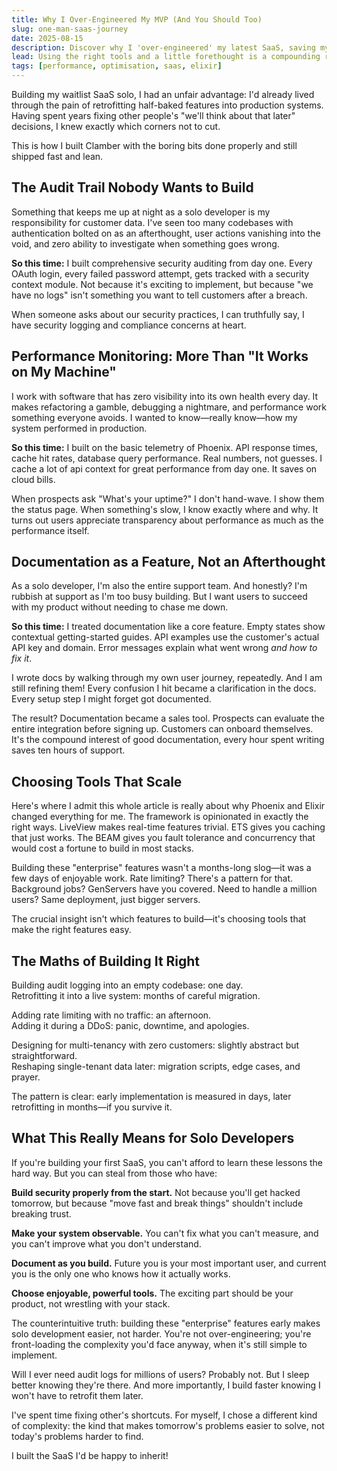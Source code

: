 ```yaml
---
title: Why I Over-Engineered My MVP (And You Should Too)
slug: one-man-saas-journey
date: 2025-08-15
description: Discover why I 'over-engineered' my latest SaaS, saving my time and headaches in the future.
lead: Using the right tools and a little forethought is a compounding reward
tags: [performance, optimisation, saas, elixir]
---
```


Building my waitlist SaaS solo, I had an unfair advantage: I'd already lived through the pain of retrofitting half-baked features into production systems. Having spent years fixing other people's "we'll think about that later" decisions, I knew exactly which corners not to cut.

This is how I built Clamber with the boring bits done properly and still shipped fast and lean.

## The Audit Trail Nobody Wants to Build

Something that keeps me up at night as a solo developer is my responsibility for customer data. I've seen too many codebases with authentication bolted on as an afterthought, user actions vanishing into the void, and zero ability to investigate when something goes wrong.

**So this time:** I built comprehensive security auditing from day one. Every OAuth login, every failed password attempt, gets tracked with a security context module. Not because it's exciting to implement, but because "we have no logs" isn't something you want to tell customers after a breach.

When someone asks about our security practices, I can truthfully say, I have security logging and compliance concerns at heart.

## Performance Monitoring: More Than "It Works on My Machine"

I work with software that has zero visibility into its own health every day. It makes refactoring a gamble, debugging a nightmare, and performance work something everyone avoids. I wanted to know—really know—how my system performed in production.

**So this time:** I built on the basic telemetry of Phoenix. API response times, cache hit rates, database query performance. Real numbers, not guesses. I cache a lot of api context for great performance from day one. It saves on cloud bills.

When prospects ask "What's your uptime?" I don't hand-wave. I show them the status page. When something's slow, I know exactly where and why. It turns out users appreciate transparency about performance as much as the performance itself.

## Documentation as a Feature, Not an Afterthought

As a solo developer, I'm also the entire support team. And honestly? I'm rubbish at support as I'm too busy building. But I want users to succeed with my product without needing to chase me down.

**So this time:** I treated documentation like a core feature. Empty states show contextual getting-started guides. API examples use the customer's actual API key and domain. Error messages explain what went wrong *and how to fix it*.

I wrote docs by walking through my own user journey, repeatedly. And I am still refining them! Every confusion I hit became a clarification in the docs. Every setup step I might forget got documented.

The result? Documentation became a sales tool. Prospects can evaluate the entire integration before signing up. Customers can onboard themselves. It's the compound interest of good documentation, every hour spent writing saves ten hours of support.

## Choosing Tools That Scale

Here's where I admit this whole article is really about why Phoenix and Elixir changed everything for me. The framework is opinionated in exactly the right ways. LiveView makes real-time features trivial. ETS gives you caching that just works. The BEAM gives you fault tolerance and concurrency that would cost a fortune to build in most stacks.

Building these "enterprise" features wasn't a months-long slog—it was a few days of enjoyable work. Rate limiting? There's a pattern for that. Background jobs? GenServers have you covered. Need to handle a million users? Same deployment, just bigger servers.

The crucial insight isn't which features to build—it's choosing tools that make the right features easy.

## The Maths of Building It Right

Building audit logging into an empty codebase: one day.  
Retrofitting it into a live system: months of careful migration.

Adding rate limiting with no traffic: an afternoon.  
Adding it during a DDoS: panic, downtime, and apologies.

Designing for multi-tenancy with zero customers: slightly abstract but straightforward.  
Reshaping single-tenant data later: migration scripts, edge cases, and prayer.

The pattern is clear: early implementation is measured in days, later retrofitting in months—if you survive it.

## What This Really Means for Solo Developers

If you're building your first SaaS, you can't afford to learn these lessons the hard way. But you can steal from those who have:

**Build security properly from the start.** Not because you'll get hacked tomorrow, but because "move fast and break things" shouldn't include breaking trust.

**Make your system observable.** You can't fix what you can't measure, and you can't improve what you don't understand.

**Document as you build.** Future you is your most important user, and current you is the only one who knows how it actually works.

**Choose enjoyable, powerful tools.** The exciting part should be your product, not wrestling with your stack.

The counterintuitive truth: building these "enterprise" features early makes solo development easier, not harder. You're not over-engineering; you're front-loading the complexity you'd face anyway, when it's still simple to implement.

Will I ever need audit logs for millions of users? Probably not. But I sleep better knowing they're there. And more importantly, I build faster knowing I won't have to retrofit them later.

I've spent time fixing other's shortcuts. For myself, I chose a different kind of complexity: the kind that makes tomorrow's problems easier to solve, not today's problems harder to find.

I built the SaaS I'd be happy to inherit!
